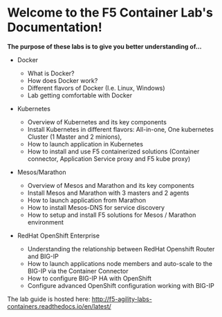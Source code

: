 Welcome to the F5 Container Lab's Documentation!
================================================

**The purpose of these labs is to give you better understanding of...**

- Docker

  - What is Docker?
  - How does Docker work?
  - Different flavors of Docker (I.e. Linux, Windows)
  - Lab getting comfortable with Docker

- Kubernetes

  - Overview of Kubernetes and its key components
  - Install Kubernetes in different flavors: All-in-one, One kubernetes Cluster (1 Master and 2 minions),
  - How to launch application in Kubernetes
  - How to install and use F5 containerized solutions (Container connector, Application Service proxy and F5 kube proxy)

- Mesos/Marathon

  - Overview of Mesos and Marathon and its key components
  - Install Mesos and Marathon with 3 masters and 2 agents
  - How to launch application from Marathon
  - How to install Mesos-DNS for service discovery
  - How to setup and install F5 solutions for Mesos / Marathon environment

- RedHat OpenShift Enterprise

  - Understanding the relationship between RedHat Openshift Router and BIG-IP
  - How to launch applications node members and auto-scale to the BIG-IP via the Container Connector
  - How to configure BIG-IP HA with OpenShift
  - Configure advanced OpenShift configuration working with BIG-IP

The lab guide is hosted here: http://f5-agility-labs-containers.readthedocs.io/en/latest/
